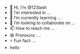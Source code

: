 - 👋 Hi, I’m @123lash
- 👀 I’m interested in ...
- 🌱 I’m currently learning ...
- 💞️ I’m looking to collaborate on ...
- 📫 How to reach me ...
- 😄 Pronouns: ...
- ⚡ Fun fact: ...
- hello
<!---
123lash/123lash is a ✨ special ✨ repository because its `README.md` (this file) appears on your GitHub profile.
You can click the Preview link to take a look at your changes.
--->
